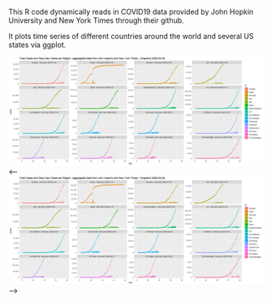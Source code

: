 This R code dynamically reads in COVID19 data provided by John Hopkin University and New York Times through their github.

It plots time series of different countries around the world and several US states via ggplot.

![Github COVID Image](https://raw.githubusercontent.com/charles-n/time-series-ggplot-covid19/master/new_cases.png)
<-- ![Github COVID Image](new_cases.png) -->
